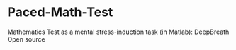 # Paced-Math-Test
Mathematics Test as a mental stress-induction task (in Matlab): DeepBreath Open source
